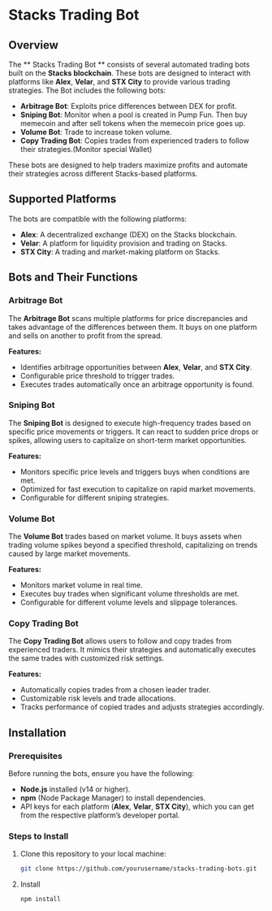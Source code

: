 # Stacks Trading Bot

## Overview
The ** Stacks Trading Bot ** consists of several automated trading bots built on the **Stacks blockchain**. These bots are designed to interact with platforms like **Alex**, **Velar**, and **STX City** to provide various trading strategies. The Bot includes the following bots:

- **Arbitrage Bot**: Exploits price differences between DEX for profit.
- **Sniping Bot**: Monitor when a pool is created in Pump Fun. Then buy memecoin and after sell tokens when the memecoin price goes up.
- **Volume Bot**: Trade to increase token volume.
- **Copy Trading Bot**: Copies trades from experienced traders to follow their strategies.(Monitor special Wallet)

These bots are designed to help traders maximize profits and automate their strategies across different Stacks-based platforms.

## Supported Platforms
The bots are compatible with the following platforms:

- **Alex**: A decentralized exchange (DEX) on the Stacks blockchain.
- **Velar**: A platform for liquidity provision and trading on Stacks.
- **STX City**: A trading and market-making platform on Stacks.

## Bots and Their Functions

### Arbitrage Bot
The **Arbitrage Bot** scans multiple platforms for price discrepancies and takes advantage of the differences between them. It buys on one platform and sells on another to profit from the spread.

**Features:**
- Identifies arbitrage opportunities between **Alex**, **Velar**, and **STX City**.
- Configurable price threshold to trigger trades.
- Executes trades automatically once an arbitrage opportunity is found.

### Sniping Bot
The **Sniping Bot** is designed to execute high-frequency trades based on specific price movements or triggers. It can react to sudden price drops or spikes, allowing users to capitalize on short-term market opportunities.

**Features:**
- Monitors specific price levels and triggers buys when conditions are met.
- Optimized for fast execution to capitalize on rapid market movements.
- Configurable for different sniping strategies.

### Volume Bot
The **Volume Bot** trades based on market volume. It buys assets when trading volume spikes beyond a specified threshold, capitalizing on trends caused by large market movements.

**Features:**
- Monitors market volume in real time.
- Executes buy trades when significant volume thresholds are met.
- Configurable for different volume levels and slippage tolerances.

### Copy Trading Bot
The **Copy Trading Bot** allows users to follow and copy trades from experienced traders. It mimics their strategies and automatically executes the same trades with customized risk settings.

**Features:**
- Automatically copies trades from a chosen leader trader.
- Customizable risk levels and trade allocations.
- Tracks performance of copied trades and adjusts strategies accordingly.

## Installation

### Prerequisites
Before running the bots, ensure you have the following:

- **Node.js** installed (v14 or higher).
- **npm** (Node Package Manager) to install dependencies.
- API keys for each platform (**Alex**, **Velar**, **STX City**), which you can get from the respective platform’s developer portal.

### Steps to Install

1. Clone this repository to your local machine:

   ```bash
   git clone https://github.com/yourusername/stacks-trading-bots.git

2. Install

   ```bash
   npm install
